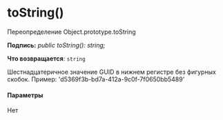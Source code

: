 # <a name="tostring"></a>toString()




Переопределение Object.prototype.toString

**Подпись:** _public toString(): string;_

**Что возвращается**: `string`



Шестнадцатеричное значение GUID в нижнем регистре без фигурных скобок. Пример: 'd5369f3b-bd7a-412a-9c0f-7f0650bb5489'

#### <a name="parameters"></a>Параметры
Нет


